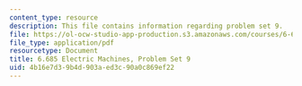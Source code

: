 ```yaml
---
content_type: resource
description: This file contains information regarding problem set 9.
file: https://ol-ocw-studio-app-production.s3.amazonaws.com/courses/6-685-electric-machines-fall-2013/4b16e7d39b4d903aed3c90a0c869ef22_MIT6_685F13_ps09.pdf
file_type: application/pdf
resourcetype: Document
title: 6.685 Electric Machines, Problem Set 9
uid: 4b16e7d3-9b4d-903a-ed3c-90a0c869ef22
---
```

